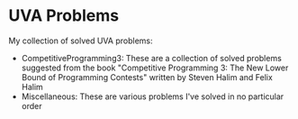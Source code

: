 # UVA Problems

My collection of solved UVA problems:
- CompetitiveProgramming3: These are a collection of solved problems suggested from the book  "Competitive Programming 3: The New Lower Bound of Programming Contests" written by Steven Halim and Felix Halim
- Miscellaneous: These are various problems I've solved in no particular order